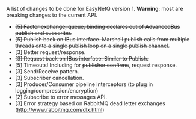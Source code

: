 A list of changes to be done for EasyNetQ version 1. **Warning**: most are breaking changes to the current API.

* ~~[5] Factor exchange, queue, binding declares out of AdvancedBus publish and subscribe.~~
* ~~[5] Publish back on IBus interface. Marshall publish calls from multiple threads onto a single publish loop on a single publish channel.~~
* [3] Better request/response.
* ~~[3] Request back on IBus interface. Similar to Publish.~~
* [5] Timeouts! Including for ~~publisher confirms~~, request response.
* [3] Send/Receive pattern.
* [3] Subscriber cancellation.
* [3] Producer/Consumer pipeline interceptors (to plug in logging/compression/encryption)
* [2] Subscribe to error messages API.
* [3] Error strategy based on RabbitMQ dead letter exchanges (http://www.rabbitmq.com/dlx.html)